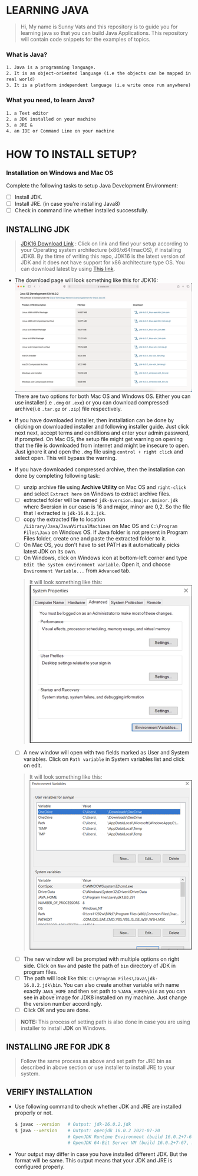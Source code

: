 # LEARNING JAVA
> Hi, My name is Sunny Vats and this repository is to guide you for learning java so that you can build Java Applications.
> This repository will contain code snippets for the examples of topics.

### What is Java?
    1. Java is a programming language.
    2. It is an object-oriented language (i.e the objects can be mapped in real world)
    3. It is a platform independent language (i.e write once run anywhere)
    
### What you need, to learn Java?
    1. a Text editor
    2. a JDK installed on your machine
    3. a JRE &
    4. an IDE or Command Line on your machine

# **HOW TO INSTALL SETUP**?
### Installation on Windows and Mac OS

Complete the following tasks to setup Java Development Environment:

- [ ] Install JDK.
- [ ] Install JRE. (in case you're installing Java8)
- [ ] Check in command line whether installed successfully.

## INSTALLING JDK
> [JDK16 Download Link](http://oracle.com/java/technologies/javase-jdk16-downloads.html) : Click on link and find your setup according to your Operating system architecture (x86/x64/macOS), if installing JDK8. By the time of writing this repo, JDK16 is the latest version of JDK and it does not have support for x86 architecture type OS. You can download latest by using [This link](http://oracle.com/java/technologies/javase-downloads.html).

- The download page will look something like this for JDK16:
![JDK Download Page](JDK%20download%20page.jpg)
There are two options for both  Mac OS and Windows OS. Either you can use installer(i.e `.dmg` or `.exe`) or you can download compressed archive(i.e `.tar.gz` or `.zip`) file respectively.

- If you have downloaded installer, then installation can be done by clicking on downloaded installer and following installer guide. Just click next next, accept terms and conditions and enter your admin password, if prompted. On Mac OS, the setup file might get warning on opening that the file is downloaded from internet and might be insecure to open. Just ignore it and open the `.dmg` file using `control + right click` and select open. This will bypass the warning.

- If you have downloaded compressed archive, then the installation can done by completing following task:
  - [ ] unzip archive file using **Archive Utility** on Mac OS and `right-click` and select `Extract here` on Windows to extract archive files.
  - [ ] extracted folder will be named `jdk-$version.$major.$minor.jdk` where $version in our case is 16 and major, minor are 0,2. So the file that I extracted is `jdk-16.0.2.jdk`.
  - [ ] copy the extracted file to location `/Library/Java/JavaVirtualMachines` on Mac OS and `C:\Program Files\Java` on Windows OS. If Java folder is not present in Program Files folder, create one and paste the extracted folder to it.
  - [ ] On Mac OS, you don't have to set PATH as it automatically picks latest JDK on its own.
  - [ ] On Windows, click on Windows icon at bottom-left corner and type `Edit the system environment variable`. Open it, and choose `Environment Variable...` from `Advanced` tab.
  > It will look something like this:
    ![System Properties](IMG_6557.JPG)

  - [ ]  A new window will open with two fields marked as User and System variables. Click on `Path variable` in System variables list and click on edit.
  > It will look something like this:
    ![System Properties](IMG_6558.JPG)
  
  - [ ] The new window will be prompted with multiple options on right side. Click on `New` and paste the path of `bin` directory of JDK in program files.
  - [ ] The path will look like this: `C:\Program Files\Java\jdk-16.0.2.jdk\bin`. You can also create another variable with name exactly `JAVA_HOME` and then set path to `%JAVA_HOME%\bin` as you can see in above image for JDK8 installed on my machine. Just change the version number accordingly.
  - [ ] Click OK and you are done. 
  
> **NOTE:** This process of setting path is also done in case you are using installer to install **JDK** on Windows.

## INSTALLING JRE FOR JDK 8
> Follow the same process as above and set path for JRE bin as described in above section or use installer to install JRE to your system.

## VERIFY INSTALLATION
  - Use following command to check whether JDK and JRE are installed properly or not.
    ```sh
    $ javac --version   # Output: jdk-16.0.2.jdk
    $ java --version    # Output: openjdk 16.0.2 2021-07-20 
                        # OpenJDK Runtime Environment (build 16.0.2+7-67) 
                        # OpenJDK 64-Bit Server VM (build 16.0.2+7-67, mixed mode, sharing)
    ```
  - Your output may differ in case you have installed different JDK. But the format will be same. This output means that your JDK and JRE is configured properly.